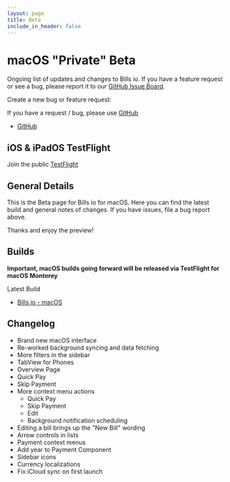 ```yaml
---
layout: page
title: Beta
include_in_header: false
---
```


# macOS "Private" Beta

Ongoing list of updates and changes to Bills io. If you have a feature request or see a bug, please report it to our [GitHub Issue Board](https://github.com/studioember/billsio.app/issues).

Create a new bug or feature request:

If you have a request / bug, please use [GitHub](https://github.com/studioember/billsio.app/issues/new)

- [GitHub](https://github.com/studioember/billsio.app/issues/new)

## iOS &  iPadOS TestFlight

Join the public [TestFlight](https://testflight.apple.com/join/3v2BZlrx)

## General Details

This is the Beta page for Bills io for macOS. Here you can find the latest build and general notes of changes. If you have issues, file a bug report above.

Thanks and enjoy the preview!

## Builds

**Important, macOS builds going forward will be released via TestFlight for macOS Monterey**

Latest Build

- [Bills io - macOS](https://f001.backblazeb2.com/file/Studio-Ember/applications/billsio/macOS/latest.zip)

## Changelog

- Brand new macOS interface
- Re-worked background syncing and data fetching
- More filters in the sidebar
- TabView for Phones
- Overview Page
- Quick Pay
- Skip Payment
- More context menu actions
	- Quick Pay
	- Skip Payment
	- Edit
	- Background notification scheduling
- Editing a bill brings up the "New Bill" wording
- Arrow controls in lists
- Payment context menus
- Add year to Payment Component
- Sidebar icons
- Currency localizations
- Fix iCloud sync on first launch
